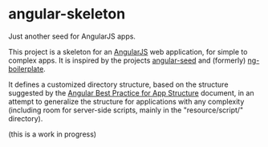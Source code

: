# angular-skeleton

Just another seed for AngularJS apps.

This project is a skeleton for an [AngularJS](http://angularjs.org/) web application, for simple to complex apps. It is inspired by the projects [angular-seed](https://github.com/angular/angular-seed) and (formerly) [ng-boilerplate](https://github.com/ngbp/ngbp).

It defines a customized directory structure, based on the structure suggested by the [Angular Best Practice for App Structure](https://docs.google.com/document/d/1XXMvReO8-Awi1EZXAXS4PzDzdNvV6pGcuaF4Q9821Es/pub) document, in an attempt to generalize the structure for applications with any complexity (including room for server-side scripts, mainly in the "resource/script/" directory).


(this is a work in progress)